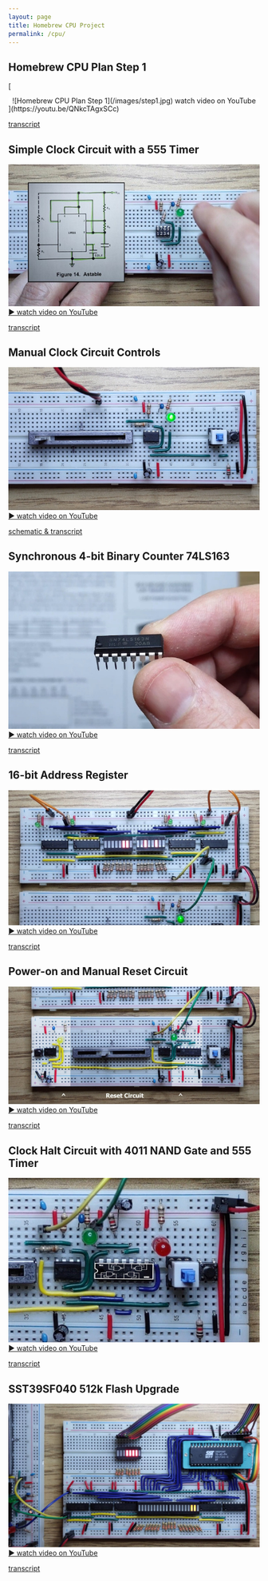 ```yaml
---
layout: page
title: Homebrew CPU Project
permalink: /cpu/
---
```


## Homebrew CPU Plan Step 1

[
<div style="text-align:center; background: white; line-height:1em;">
![Homebrew CPU Plan Step 1](/images/step1.jpg)
watch video on YouTube
</div>
](https://youtu.be/QNkcTAgxSCc)

[transcript](/cpu-step-1/)

## Simple Clock Circuit with a 555 Timer

[![Simple Clock Circuit with a 555 Timer](/images/555.jpg)
▶ watch video on YouTube](https://youtu.be/QfnkuXDf6NE)

[transcript](/clock-circuit/)

## Manual Clock Circuit Controls

[![Manual Clock Circuit Controls](/images/clock_controls.jpg)
▶ watch video on YouTube](https://youtu.be/LNIVcQHGDm4)

[schematic & transcript](/clock-controls/)

## Synchronous 4-bit Binary Counter 74LS163

[![Synchronous 4-bit Binary Counter 74LS163](/images/74ls163.jpg)
▶ watch video on YouTube](https://youtu.be/U7ARbuAPPs4)

[transcript](/74ls163-counter/)

## 16-bit Address Register

[![16-bit Address Register](/images/16bit.jpg)
▶ watch video on YouTube](https://youtu.be/FKlDwOu2p_8)

[transcript](/16bit/)

## Power-on and Manual Reset Circuit

[![Power-on and Manual Reset Circuit](/images/reset.jpg)
▶ watch video on YouTube](https://youtu.be/gnpy3CmJbko)

[transcript](/reset/)

## Clock Halt Circuit with 4011 NAND Gate and 555 Timer

[![Clock Halt Circuit with 4011 NAND Gate and 555 Timer](/images/halt.jpg)
▶ watch video on YouTube](https://youtu.be/-j5fzLaksTk)

[transcript](/halt/)

## SST39SF040 512k Flash Upgrade

[![SST39SF040 512k Flash Upgrade](/images/512k.jpg)
▶ watch video on YouTube](https://youtu.be/UDAXxEo3heA)

[transcript](/512k-flash/)

